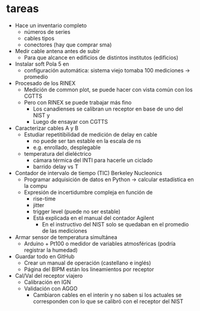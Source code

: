 # tareas
- Hace un inventario completo
    - números de series
    - cables tipos
    - conectores (hay que comprar sma)
- Medir cable antena antes de subir
    - Para que alcance en edificios de distintos institutos (edificios)
- Instalar soft Pola 5 en 
    - configuración automática: sistema viejo tomaba 100 mediciones -> promedio 
- Procesado de los RINEX
    - Medición de common plot, se puede hacer con vista común con los CGTTS
    - Pero con RINEX se puede trabajar más fino
        - Los canadienses se calibran un receptor en base de uno del NIST y 
        - Luego de ensayar con CGTTS
- Caracterizar cables A y B
    - Estudiar repetitibilidad de medición de delay en cable
        - no puede ser tan estable en la escala de ns
        - e.g. enrollado, desplegable
    - temperatura del dieléctrico
        - cámara térmica del INTI para hacerle un ciclado
        - barrido delay vs T
- Contador de intervalo de tiempo (TIC) Berkeley Nucleonics
    - Programar adquisición de datos en Python -> calcular estadística en la compu
    - Expresión de incertidumbre compleja en función de
        - rise-time
        - jitter
        - trigger level (puede no ser estable)
        - Está explicada en el manual del contador Agilent
            - En el instructivo del NIST solo se quedaban en el promedio de las mediciones
- Armar sensor de temperatura simultánea
    - Arduino + Pt100 o medidor de variables atmosféricas (podría registrar la humedad)
- Guardar todo en GitHub
    - Crear un manual de operación (castellano e inglés)
    - Página del BIPM están los lineamientos por receptor
- Cal/Val del receptor viajero
    - Calibración en IGN
    - Validación con AGGO
        - Cambiaron cables en el interín y no saben si los actuales se corresponden con lo que se calibró con el receptor del NIST 
